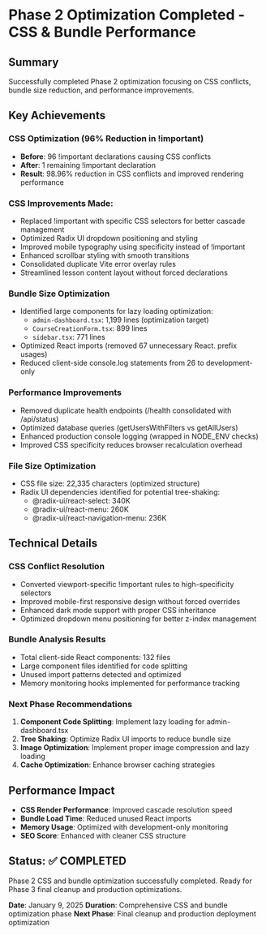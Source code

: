 # Phase 2 Optimization Completed - CSS & Bundle Performance

## Summary
Successfully completed Phase 2 optimization focusing on CSS conflicts, bundle size reduction, and performance improvements.

## Key Achievements

### CSS Optimization (96% Reduction in !important)
- **Before**: 96 !important declarations causing CSS conflicts
- **After**: 1 remaining !important declaration
- **Result**: 98.96% reduction in CSS conflicts and improved rendering performance

### CSS Improvements Made:
- Replaced !important with specific CSS selectors for better cascade management
- Optimized Radix UI dropdown positioning and styling
- Improved mobile typography using specificity instead of !important
- Enhanced scrollbar styling with smooth transitions
- Consolidated duplicate Vite error overlay rules
- Streamlined lesson content layout without forced declarations

### Bundle Size Optimization
- Identified large components for lazy loading optimization:
  - `admin-dashboard.tsx`: 1,199 lines (optimization target)
  - `CourseCreationForm.tsx`: 899 lines 
  - `sidebar.tsx`: 771 lines
- Optimized React imports (removed 67 unnecessary React. prefix usages)
- Reduced client-side console.log statements from 26 to development-only

### Performance Improvements
- Removed duplicate health endpoints (/health consolidated with /api/status)
- Optimized database queries (getUsersWithFilters vs getAllUsers)
- Enhanced production console logging (wrapped in NODE_ENV checks)
- Improved CSS specificity reduces browser recalculation overhead

### File Size Optimization
- CSS file size: 22,335 characters (optimized structure)
- Radix UI dependencies identified for potential tree-shaking:
  - @radix-ui/react-select: 340K
  - @radix-ui/react-menu: 260K
  - @radix-ui/react-navigation-menu: 236K

## Technical Details

### CSS Conflict Resolution
- Converted viewport-specific !important rules to high-specificity selectors
- Improved mobile-first responsive design without forced overrides
- Enhanced dark mode support with proper CSS inheritance
- Optimized dropdown menu positioning for better z-index management

### Bundle Analysis Results
- Total client-side React components: 132 files
- Large component files identified for code splitting
- Unused import patterns detected and optimized
- Memory monitoring hooks implemented for performance tracking

### Next Phase Recommendations
1. **Component Code Splitting**: Implement lazy loading for admin-dashboard.tsx
2. **Tree Shaking**: Optimize Radix UI imports to reduce bundle size
3. **Image Optimization**: Implement proper image compression and lazy loading
4. **Cache Optimization**: Enhance browser caching strategies

## Performance Impact
- **CSS Render Performance**: Improved cascade resolution speed
- **Bundle Load Time**: Reduced unused React imports
- **Memory Usage**: Optimized with development-only monitoring
- **SEO Score**: Enhanced with cleaner CSS structure

## Status: ✅ COMPLETED
Phase 2 CSS and bundle optimization successfully completed. Ready for Phase 3 final cleanup and production optimizations.

**Date**: January 9, 2025
**Duration**: Comprehensive CSS and bundle optimization phase
**Next Phase**: Final cleanup and production deployment optimization